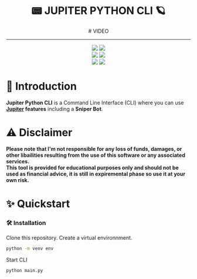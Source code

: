 <div align="center">
    <h1>📟 JUPITER PYTHON CLI 🪐</h1>
    # VIDEO
</div>

---

<p align="center">
    <img src="https://img.shields.io/github/stars/0xtaodev/jupiter-python-clli">
    <img src="https://img.shields.io/github/forks/0xtaodev/jupiter-python-clli">
    <br>
    <img src="https://img.shields.io/github/issues/0xtaodev/jupiter-python-clli">
    <img src="https://img.shields.io/github/issues-closed/0xtaodev/jupiter-python-clli">
    <br>
    <img src="https://img.shields.io/github/languages/top/0xtaodev/jupiter-python-clli">
    <img src="https://img.shields.io/github/last-commit/0xtaodev/jupiter-python-clli">
    <br>
</p>

# 📖 Introduction
**Jupiter Python CLI** is a Command Line Interface (CLI) where you can use **[Jupiter](https://jup.ag/) features** including a **Sniper Bot**.<br>

# ⚠️ Disclaimer
**Please note that I'm not responsible for any loss of funds, damages, or other libailities resulting from the use of this software or any associated services.<br>
This tool is provided for educational purposes only and should not be used as financial advice, it is still in expiremental phase so use it at your own risk.**

# ✨ Quickstart

### 🛠️ Installation

Clone this repository.
Create a virtual environnment.
```sh
python -m venv env
```
Start CLI
```sh
python main.py
```
